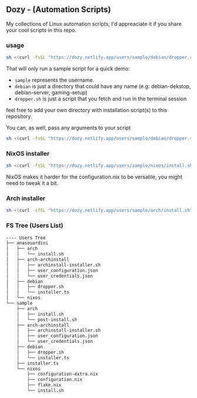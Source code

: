 ## Dozy - (Automation Scripts)

My collections of Linux automation scripts, I'd appreaciate it if you share your cool scripts in this repo.

### usage

```bash
sh <(curl -fsSL "https://dozy.netlify.app/users/sample/debian/dropper.sh")
```

That will only run a sample script for a quick demo:

- `sample` represents the username.
- `debian` is just a directory that could have any name (e.g: debian-dekstop, debian-server, gaming-setup)
- `dropper.sh` is just a script that you fetch and run in the terminal session

feel free to add your own directory with installation script(s) to this repository.

You can, as well, pass any arguments to your script

```bash
sh <(curl -fsSL "https://dozy.netlify.app/users/sample/debian/dropper.sh") run check-env etc
```

### NixOS installer

```bash
sh <(curl -fsSL "https://dozy.netlify.app/users/sample/nixos/install.sh")
```

NixOS makes it harder for the configuration.nix to be versatile, you might need to tweak it a bit.

### Arch installer

```bash
sh <(curl -sfSL "https://dozy.netlify.app/users/sample/arch/install.sh")
```


### FS Tree (Users List)
```bash
---- Users Tree
├── anasouardini
│   ├── arch
│   │   └── install.sh
│   ├── arch-archinstall
│   │   ├── archinstall-installer.sh
│   │   ├── user_configuration.json
│   │   └── user_credentials.json
│   ├── debian
│   │   ├── dropper.sh
│   │   └── installer.ts
│   └── nixos
└── sample
    ├── arch
    │   ├── install.sh
    │   └── post-install.sh
    ├── arch-archinstall
    │   ├── archinstall-installer.sh
    │   ├── user_configuration.json
    │   └── user_credentials.json
    ├── debian
    │   ├── dropper.sh
    │   └── installer.ts
    ├── installer.ts
    └── nixos
        ├── configuration-extra.nix
        ├── configuration.nix
        ├── flake.nix
        └── install.sh
```

